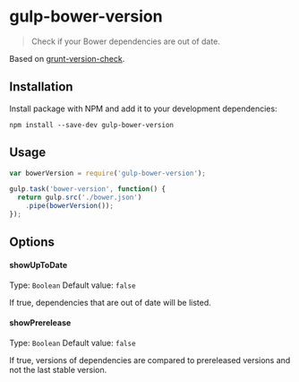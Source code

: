 # gulp-bower-version

> Check if your Bower dependencies are out of date.

Based on [grunt-version-check](https://github.com/stevewillard/grunt-version-check).

## Installation

Install package with NPM and add it to your development dependencies:

`npm install --save-dev gulp-bower-version`

## Usage

```javascript
var bowerVersion = require('gulp-bower-version');

gulp.task('bower-version', function() {
  return gulp.src('./bower.json')
    .pipe(bowerVersion());
});
```

## Options

#### showUpToDate
Type: `Boolean`
Default value: `false`

If true, dependencies that are out of date will be listed.

#### showPrerelease
Type: `Boolean`
Default value: `false`

If true, versions of dependencies are compared to prereleased versions and not the last stable version.